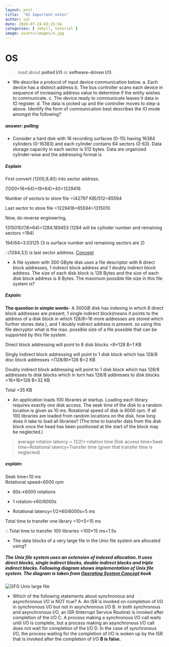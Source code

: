 ```yaml
---
layout: post
title:  "OS Importent notes"
author: sal
date: 2020-07-24-03:25:54
categories: [ Jekyll, tutorial ]
image: assets/images/4.jpg
---
```


# OS

> read about **polled I/O** or **software-driven I/O**.

- We describe a protocol of input device communication below. a. Each device has a distinct address b. The bus controller scans each device in sequence of increasing address value to determine if the entity wishes to communicate. c. The device ready to communicate leaves it data in IO register. d. The data is picked up and the controller moves to step-a above. Identify the form of communication best describes the IO mode amongst the following?
##### answer: polling

- Consider a hard disk with 16 recording surfaces (0-15) having 16384 cylinders (0-16383) and each cylinder contains 64 sectors (0-63). Data storage capacity in each sector is 512 bytes. Data are organized cylinder-wise and the addressing format is
##### Explain
 First convert ⟨1200,9,40⟩ into sector address.  
  
(1200×16×64)+(9×64)+40=1229416  
  
Number of sectors to store file =(42797  KB)/512=85594  
  
Last sector to store file =1229416+85594=1315010  
  
Now, do reverse engineering,  
  
1315010/(16×64)=1284.189453 (1284 will be cylinder number and remaining sectors =194)  
  
194/64=3.03125 (3 is surface number and remaining sectors are 2)  
  
∴⟨1284,3,1⟩ is last sector address.
[Concept](https://gateoverflow.in/1337/gate2009-51)
- A file system with 300 GByte disk uses a file descriptor with 8 direct block addresses, 1 indirect block address and 1 doubly indirect block address. The size of each disk block is 128 Bytes and the size of each disk block address is 8 Bytes. The maximum possible file size in this file system is?
##### Expain:
**The question in simple words**- A 300GB disk has indexing in which 8 direct block addresses are present, 1 single indirect block(means it points to the address of a disk block in which 128/8=16 more addresses are stored which further stores data ), and 1 doubly indirect address is present. so using this file decryptor what is the max. possible size of a file possible that can be supported by this file system.

Direct block addressing will point to 8 disk blocks =8×128  B=1  KB  
  
Singly Indirect block addressing will point to 1 disk block which has 128/8 disc block addresses =(128/8)×128  B=2  KB  
  
Doubly indirect block addressing will point to 1 disk block which has 128/8 addresses to disk blocks which in turn has 128/8 addresses to disk blocks =16×16×128  B=32  KB  
  
Total =35  KB
- An application loads 100 libraries at startup. Loading each library requires exactly one disk access. The seek time of the disk to a random location is given as 10 ms. Rotational speed of disk is 6000 rpm. If all 100 libraries are loaded from random locations on the disk, how long does it take to load all libraries? (The time to transfer data from the disk block once the head has been positioned at the start of the block may be neglected.)

> average rotation latency = (1/2)× rotation time Disk access time=Seek
> time+Rotational latency+Transfer time (given that transfer time is
> neglected)

 ##### explain:
Seek time=10 ms  
Rotational speed=6000 rpm

-   60s→6000 rotations

-   1 rotation→60/6000s

-   Rotational latency=1/2×60/6000s=5 ms

Total time to transfer one library =10+5=15 ms

  
∴ Total time to transfer 100 libraries =100×15 ms=1.5s

- The data blocks of a very large file in the Unix file system are allocated using?
##### The Unix file system uses an extension of indexed allocation. It uses direct blocks, single indirect blocks, double indirect blocks and triple indirect blocks. Following diagram shows implementation of Unix file system. The diagram is taken from [Operating System Concept](http://codex.cs.yale.edu/avi/os-book/OS8/os8j/slide-dir/index.html) book
![GFG Unix large file](https://contribute.geeksforgeeks.org/wp-content/uploads/gate20.jpg)
- Which of the following statements about synchronous and asynchronous I/O is NOT true?
A. An ISR is invoked on completion of I/O in synchronous I/O but not in asynchronous I/O
B. In both synchronous and asynchronous I/O, an ISR (Interrupt Service Routine) is invoked after completion of the I/O
C. A process making a synchronous I/O call waits until I/O is complete, but a process making an asynchronous I/O call does not wait for completion of the I/O
D. In the case of synchronous I/O, the process waiting for the completion of I/O is woken up by the ISR that is invoked after the completion of I/O
**B is false.**


